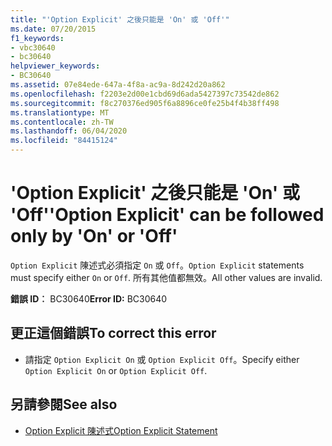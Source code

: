 ```yaml
---
title: "'Option Explicit' 之後只能是 'On' 或 'Off'"
ms.date: 07/20/2015
f1_keywords:
- vbc30640
- bc30640
helpviewer_keywords:
- BC30640
ms.assetid: 07e84ede-647a-4f8a-ac9a-8d242d20a862
ms.openlocfilehash: f2203e2d00e1cbd69d6ada5427397c73542de862
ms.sourcegitcommit: f8c270376ed905f6a8896ce0fe25b4f4b38ff498
ms.translationtype: MT
ms.contentlocale: zh-TW
ms.lasthandoff: 06/04/2020
ms.locfileid: "84415124"
---
```

# <a name="option-explicit-can-be-followed-only-by-on-or-off"></a><span data-ttu-id="0f04d-102">'Option Explicit' 之後只能是 'On' 或 'Off'</span><span class="sxs-lookup"><span data-stu-id="0f04d-102">'Option Explicit' can be followed only by 'On' or 'Off'</span></span>
<span data-ttu-id="0f04d-103">`Option Explicit` 陳述式必須指定 `On` 或 `Off`。</span><span class="sxs-lookup"><span data-stu-id="0f04d-103">`Option Explicit` statements must specify either `On` or `Off`.</span></span> <span data-ttu-id="0f04d-104">所有其他值都無效。</span><span class="sxs-lookup"><span data-stu-id="0f04d-104">All other values are invalid.</span></span>  
  
 <span data-ttu-id="0f04d-105">**錯誤 ID︰** BC30640</span><span class="sxs-lookup"><span data-stu-id="0f04d-105">**Error ID:** BC30640</span></span>  
  
## <a name="to-correct-this-error"></a><span data-ttu-id="0f04d-106">更正這個錯誤</span><span class="sxs-lookup"><span data-stu-id="0f04d-106">To correct this error</span></span>  
  
- <span data-ttu-id="0f04d-107">請指定 `Option Explicit On` 或 `Option Explicit Off`。</span><span class="sxs-lookup"><span data-stu-id="0f04d-107">Specify either `Option Explicit On` or `Option Explicit Off`.</span></span>  
  
## <a name="see-also"></a><span data-ttu-id="0f04d-108">另請參閱</span><span class="sxs-lookup"><span data-stu-id="0f04d-108">See also</span></span>

- [<span data-ttu-id="0f04d-109">Option Explicit 陳述式</span><span class="sxs-lookup"><span data-stu-id="0f04d-109">Option Explicit Statement</span></span>](../language-reference/statements/option-explicit-statement.md)
